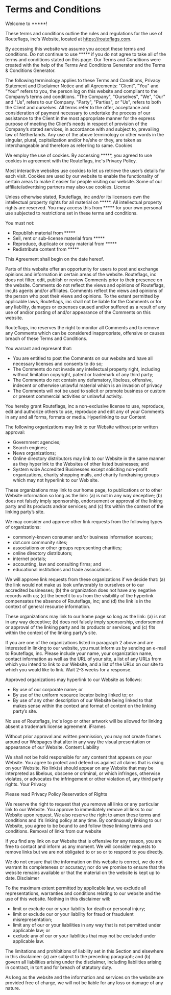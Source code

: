 # Terms and Conditions

Welcome to *****!

These terms and conditions outline the rules and regulations for the use of Routeflags, inc's Website, located at https://routeflags.com.

By accessing this website we assume you accept these terms and conditions. Do not continue to use ***** if you do not agree to take all of the terms and conditions stated on this page. Our Terms and Conditions were created with the help of the Terms And Conditions Generator and the Terms & Conditions Generator.

The following terminology applies to these Terms and Conditions, Privacy Statement and Disclaimer Notice and all Agreements: \"Client\", \"You\" and \"Your\" refers to you, the person log on this website and compliant to the Company’s terms and conditions. \"The Company\", \"Ourselves\", \"We\", \"Our\" and \"Us\", refers to our Company. \"Party\", \"Parties\", or \"Us\", refers to both the Client and ourselves. All terms refer to the offer, acceptance and consideration of payment necessary to undertake the process of our assistance to the Client in the most appropriate manner for the express purpose of meeting the Client’s needs in respect of provision of the Company’s stated services, in accordance with and subject to, prevailing law of Netherlands. Any use of the above terminology or other words in the singular, plural, capitalization and/or he/she or they, are taken as interchangeable and therefore as referring to same.
Cookies

We employ the use of cookies. By accessing *****, you agreed to use cookies in agreement with the Routeflags, inc's Privacy Policy.

Most interactive websites use cookies to let us retrieve the user’s details for each visit. Cookies are used by our website to enable the functionality of certain areas to make it easier for people visiting our website. Some of our affiliate/advertising partners may also use cookies.
License

Unless otherwise stated, Routeflags, inc and/or its licensors own the intellectual property rights for all material on *****. All intellectual property rights are reserved. You may access this from ***** for your own personal use subjected to restrictions set in these terms and conditions.

You must not:

- Republish material from *****
- Sell, rent or sub-license material from *****
- Reproduce, duplicate or copy material from *****
- Redistribute content from *****

This Agreement shall begin on the date hereof.

Parts of this website offer an opportunity for users to post and exchange opinions and information in certain areas of the website. Routeflags, inc does not filter, edit, publish or review Comments prior to their presence on the website. Comments do not reflect the views and opinions of Routeflags, inc,its agents and/or affiliates. Comments reflect the views and opinions of the person who post their views and opinions. To the extent permitted by applicable laws, Routeflags, inc shall not be liable for the Comments or for any liability, damages or expenses caused and/or suffered as a result of any use of and/or posting of and/or appearance of the Comments on this website.

Routeflags, inc reserves the right to monitor all Comments and to remove any Comments which can be considered inappropriate, offensive or causes breach of these Terms and Conditions.

You warrant and represent that:

- You are entitled to post the Comments on our website and have all necessary licenses and consents to do so;
- The Comments do not invade any intellectual property right, including without limitation copyright, patent or trademark of any third party;
- The Comments do not contain any defamatory, libelous, offensive, indecent or otherwise unlawful material which is an invasion of privacy
- The Comments will not be used to solicit or promote business or custom or present commercial activities or unlawful activity.

You hereby grant Routeflags, inc a non-exclusive license to use, reproduce, edit and authorize others to use, reproduce and edit any of your Comments in any and all forms, formats or media.
Hyperlinking to our Content

The following organizations may link to our Website without prior written approval:

- Government agencies;
- Search engines;
- News organizations;
- Online directory distributors may link to our Website in the same manner as they hyperlink to the Websites of other listed businesses; and
- System wide Accredited Businesses except soliciting non-profit organizations, charity shopping malls, and charity fundraising groups which may not hyperlink to our Web site.

These organizations may link to our home page, to publications or to other Website information so long as the link: (a) is not in any way deceptive; (b) does not falsely imply sponsorship, endorsement or approval of the linking party and its products and/or services; and (c) fits within the context of the linking party’s site.

We may consider and approve other link requests from the following types of organizations:

- commonly-known consumer and/or business information sources;
- dot.com community sites;
- associations or other groups representing charities;
- online directory distributors;
- internet portals;
- accounting, law and consulting firms; and
- educational institutions and trade associations.

We will approve link requests from these organizations if we decide that: (a) the link would not make us look unfavorably to ourselves or to our accredited businesses; (b) the organization does not have any negative records with us; (c) the benefit to us from the visibility of the hyperlink compensates the absence of Routeflags, inc; and (d) the link is in the context of general resource information.

These organizations may link to our home page so long as the link: (a) is not in any way deceptive; (b) does not falsely imply sponsorship, endorsement or approval of the linking party and its products or services; and (c) fits within the context of the linking party’s site.

If you are one of the organizations listed in paragraph 2 above and are interested in linking to our website, you must inform us by sending an e-mail to Routeflags, inc. Please include your name, your organization name, contact information as well as the URL of your site, a list of any URLs from which you intend to link to our Website, and a list of the URLs on our site to which you would like to link. Wait 2-3 weeks for a response.

Approved organizations may hyperlink to our Website as follows:

- By use of our corporate name; or
- By use of the uniform resource locator being linked to; or
- By use of any other description of our Website being linked to that makes sense within the context and format of content on the linking party’s site.

No use of Routeflags, inc's logo or other artwork will be allowed for linking absent a trademark license agreement.
iFrames

Without prior approval and written permission, you may not create frames around our Webpages that alter in any way the visual presentation or appearance of our Website.
Content Liability

We shall not be hold responsible for any content that appears on your Website. You agree to protect and defend us against all claims that is rising on your Website. No link(s) should appear on any Website that may be interpreted as libelous, obscene or criminal, or which infringes, otherwise violates, or advocates the infringement or other violation of, any third party rights.
Your Privacy

Please read Privacy Policy
Reservation of Rights

We reserve the right to request that you remove all links or any particular link to our Website. You approve to immediately remove all links to our Website upon request. We also reserve the right to amen these terms and conditions and it’s linking policy at any time. By continuously linking to our Website, you agree to be bound to and follow these linking terms and conditions.
Removal of links from our website

If you find any link on our Website that is offensive for any reason, you are free to contact and inform us any moment. We will consider requests to remove links but we are not obligated to or so or to respond to you directly.

We do not ensure that the information on this website is correct, we do not warrant its completeness or accuracy; nor do we promise to ensure that the website remains available or that the material on the website is kept up to date.
Disclaimer

To the maximum extent permitted by applicable law, we exclude all representations, warranties and conditions relating to our website and the use of this website. Nothing in this disclaimer will:

- limit or exclude our or your liability for death or personal injury;
- limit or exclude our or your liability for fraud or fraudulent misrepresentation;
- limit any of our or your liabilities in any way that is not permitted under applicable law; or
- exclude any of our or your liabilities that may not be excluded under applicable law.

The limitations and prohibitions of liability set in this Section and elsewhere in this disclaimer: (a) are subject to the preceding paragraph; and (b) govern all liabilities arising under the disclaimer, including liabilities arising in contract, in tort and for breach of statutory duty.

As long as the website and the information and services on the website are provided free of charge, we will not be liable for any loss or damage of any nature.
